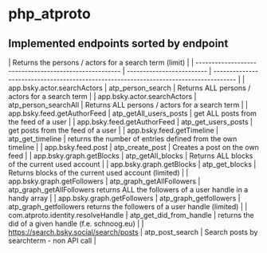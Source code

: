 # php_atproto

## Implemented endpoints sorted by endpoint

| Returns the persons / actors for a search term (limit) |
| ------------------------------------------------------ | ------------------------- | ------------------------------------------------------------------------------------- |
| app.bsky.actor.searchActors                            | atp_person_search         | Returns ALL persons / actors for a search term                                        |
| app.bsky.actor.searchActors                            | atp_person_searchAll      | Returns ALL persons / actors for a search term                                        |
| app.bsky.feed.getAuthorFeed                            | atp_getAll_users_posts    | get ALL posts from the feed of a user                                                 |
| app.bsky.feed.getAuthorFeed                            | atp_get_users_posts       | get posts from the feed of a user                                                     |
| app.bsky.feed.getTimeline                              | atp_get_timeline          | returns the number of entries defined from the own timeline                           |
| app.bsky.feed.post                                     | atp_create_post           | Creates a post on the own feed                                                        |
| app.bsky.graph.getBlocks                               | atp_getAll_blocks         | Returns ALL blocks of the current used account                                        |
| app.bsky.graph.getBlocks                               | atp_get_blocks            | Returns blocks of the current used account (limited)                                  |
| app.bsky.graph.getFollowers                            | atp_graph_getAllFollowers | atp_graph_getAllFollowers returns ALL the followers of a user handle in a handy array |
| app.bsky.graph.getFollowers                            | atp_graph_getfollowers    | atp_graph_getfollowers returns the followers of a user handle (limited)               |
| com.atproto.identity.resolveHandle                     | atp_get_did_from_handle   | returns the did of a given handle (f.e. schnoog.eu)                                   |
| https://search.bsky.social/search/posts                | atp_post_search           | Search posts by searchterm - non API call                                             |
